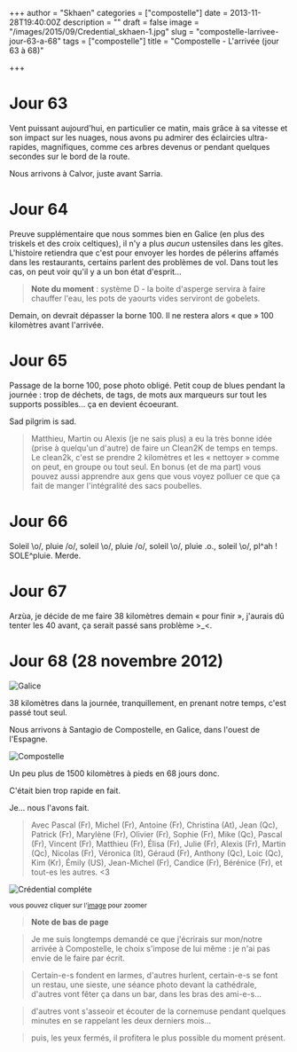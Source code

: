+++
author = "Skhaen"
categories = ["compostelle"]
date = 2013-11-28T19:40:00Z
description = ""
draft = false
image = "/images/2015/09/Credential_skhaen-1.jpg"
slug = "compostelle-larrivee-jour-63-a-68"
tags = ["compostelle"]
title = "Compostelle - L'arrivée (jour 63 à 68)"

+++

# Jour 63

Vent puissant aujourd'hui, en particulier ce matin, mais grâce à sa vitesse et son impact sur les nuages, nous avons pu admirer des éclaircies ultra-rapides, magnifiques, comme ces arbres devenus or pendant quelques secondes sur le bord de la route.

Nous arrivons à Calvor, juste avant Sarria.

# Jour 64

Preuve supplémentaire que nous sommes bien en Galice (en plus des triskels et des croix celtiques), il n'y a plus *aucun* ustensiles dans les gîtes. L'histoire retiendra que c'est pour envoyer les hordes de pélerins affamés dans les restaurants, certains parlent des problèmes de vol. Dans tout les cas, on peut voir qu'il y a un bon état d'esprit...

> **Note du moment** : système D - la boite d'asperge servira à faire chauffer l'eau, les pots de yaourts vides serviront de gobelets.

Demain, on devrait dépasser la borne 100. Il ne restera alors « que » 100 kilomètres avant l'arrivée.

# Jour 65

Passage de la borne 100, pose photo obligé. Petit coup de blues pendant la journée : trop de déchets, de tags, de mots aux marqueurs sur tout les supports possibles... ça en devient écoeurant.

Sad pilgrim is sad.

> Matthieu, Martin ou Alexis (je ne sais plus) a eu la très bonne idée (prise à quelqu'un d'autre) de faire un Clean2K de temps en temps. Le clean2k, c'est se prendre 2 kilomètres et les « nettoyer » comme on peut, en groupe ou tout seul. En bonus (et de ma part) vous pouvez aussi apprendre aux gens que vous voyez polluer ce que ça fait de manger l'intégralité des sacs poubelles.

# Jour 66

Soleil \o/, pluie /o/, soleil \o/, pluie /o/, soleil \o/, pluie .o., soleil \o/, pl^ah ! SOLE^pluie. Merde.

# Jour 67

Arzùa, je décide de me faire 38 kilomètres demain « pour finir », j'aurais dû tenter les 40 avant, ça serait passé sans problème >_<.

# Jour 68 (28 novembre 2012)

![Galice](/images/2015/09/galice.jpg)

38 kilomètres dans la journée, tranquillement, en prenant notre temps, c'est passé tout seul. 

Nous arrivons à Santagio de Compostelle, en Galice, dans l'ouest de l'Espagne. 

![Compostelle](/images/2015/09/compostelle.jpg)

Un peu plus de 1500 kilomètres à pieds en 68 jours donc. 

C'était bien trop rapide en fait.

Je... nous l'avons fait.

> Avec Pascal (Fr), Michel (Fr), Antoine (Fr), Christina (At), Jean (Qc), Patrick (Fr), Marylène (Fr), Olivier (Fr), Sophie (Fr), Mike (Qc), Pascal (Fr), Vincent (Fr), Matthieu (Fr), Élisa (Fr), Julie (Fr), Alexis (Fr), Martin (Qc), Nicolas (Fr), Véronica (It), Géraud (Fr), Anthony (Qc), Loic (Qc), Kim (Kr), Émily (US), Jean-Michel (Fr), Candice (Fr), Bérénice (Fr), et tout-es les autres. <3

![Crédential compléte](/images/2015/09/Credential_skhaen.jpg)

<small>vous pouvez cliquer sur l'[image](http://glecoquierre.deviantart.com/art/Credential-Compostella-355128388) pour zoomer</small>

> **Note de bas de page**

> Je me suis longtemps demandé ce que j'écrirais sur mon/notre arrivée à Compostelle, le choix s'impose de lui même : je n'ai pas envie de le faire par écrit.

> Certain-e-s fondent en larmes, d'autres hurlent, certain-e-s se font un restau, une sieste, une séance photo devant la cathédrale, d'autres vont fêter ça dans un bar, dans les bras des ami-e-s...

> d'autres vont s'asseoir et écouter de la cornemuse pendant quelques minutes en se rappelant les deux derniers mois... 

> puis, les yeux fermés, il profitera le plus possible du moment présent.

